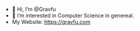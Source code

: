 - 👋 Hi, I’m @Gravfu
- 👀 I’m interested in Computer Science in genereal.
- My Website: <https://gravfu.com>

<!---
gravfu/gravfu is a ✨ special ✨ repository because its `README.md` (this file) appears on your GitHub profile.
You can click the Preview link to take a look at your changes.
--->
